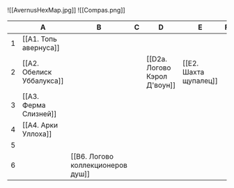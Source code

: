 ![[AvernusHexMap.jpg]]
![[Compas.png]]

|     | A                         | B                                 | C   | D                            | E                     | F   | G   | H   | I                     | J   |
| --- | ------------------------- | --------------------------------- | --- | ---------------------------- | --------------------- | --- | --- | --- | --------------------- | --- |
| 1   | [[A1. Топь авернуса]]     |                                   |     |                              |                       |     |     |     |                       |     |
| 2   | [[A2. Обелиск Уббалукса]] |                                   |     | [[D2a. Логово Кэрол Д'воун]] | [[E2. Шахта щупалец]] |     |     |     |                       |     |
| 3   | [[A3. Ферма Слизней]]     |                                   |     |                              |                       |     |     |     |                       |     |
| 4   | [[A4. Арки Уллоха]]       |                                   |     |                              |                       |     |     |     | [[I4. Форт Костяшек]] |     |
| 5   |                           |                                   |     |                              |                       |     |     |     |                       |     |
| 6   |                           | [[B6. Логово коллекционеров душ]] |     |                              |                       |     |     |     |                       |     |